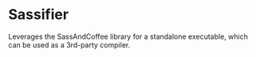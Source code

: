 Sassifier
=========

Leverages the SassAndCoffee library for a standalone executable, which can be used as a 3rd-party compiler.